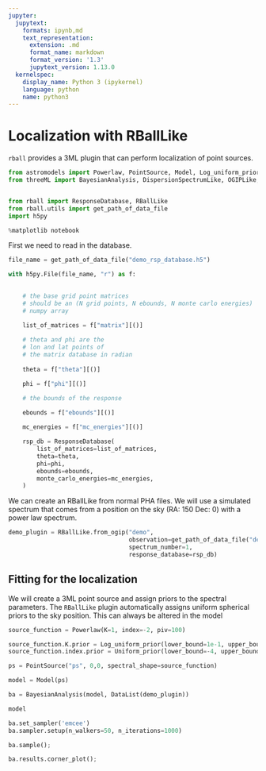 ```yaml
---
jupyter:
  jupytext:
    formats: ipynb,md
    text_representation:
      extension: .md
      format_name: markdown
      format_version: '1.3'
      jupytext_version: 1.13.0
  kernelspec:
    display_name: Python 3 (ipykernel)
    language: python
    name: python3
---
```


# Localization with RBallLike

```rball``` provides a 3ML plugin that can perform localization of point sources.

```python
from astromodels import Powerlaw, PointSource, Model, Log_uniform_prior, Uniform_prior
from threeML import BayesianAnalysis, DispersionSpectrumLike, OGIPLike, DataList


from rball import ResponseDatabase, RBallLike
from rball.utils import get_path_of_data_file
import h5py

%matplotlib notebook
```

First we need to read in the database.

```python
file_name = get_path_of_data_file("demo_rsp_database.h5")

with h5py.File(file_name, "r") as f:

    
    # the base grid point matrices
    # should be an (N grid points, N ebounds, N monte carlo energies)
    # numpy array

    list_of_matrices = f["matrix"][()]
    
    # theta and phi are the 
    # lon and lat points of 
    # the matrix database in radian
    
    theta = f["theta"][()]

    phi = f["phi"][()]

    # the bounds of the response
    
    ebounds = f["ebounds"][()]

    mc_energies = f["mc_energies"][()]

    rsp_db = ResponseDatabase(
        list_of_matrices=list_of_matrices,
        theta=theta,
        phi=phi,
        ebounds=ebounds,
        monte_carlo_energies=mc_energies,
    )


```

We can create an RBallLike from normal PHA files. We will use a simulated spectrum that comes from a position on the sky (RA: 150 Dec: 0) with a power law spectrum.

```python
demo_plugin = RBallLike.from_ogip("demo", 
                                  observation=get_path_of_data_file("demo.pha"),
                                  spectrum_number=1,
                                  response_database=rsp_db)
```

## Fitting for the localization

We will create a 3ML point source and assign priors to the spectral parameters. The ```RBallLike``` plugin automatically assigns uniform spherical priors to the sky position. This can always be altered in the model



```python
source_function = Powerlaw(K=1, index=-2, piv=100)

source_function.K.prior = Log_uniform_prior(lower_bound=1e-1, upper_bound=1e1)
source_function.index.prior = Uniform_prior(lower_bound=-4, upper_bound=0)

ps = PointSource("ps", 0,0, spectral_shape=source_function)

model = Model(ps)
```

```python
ba = BayesianAnalysis(model, DataList(demo_plugin))
```

```python
model
```

```python
ba.set_sampler('emcee')
ba.sampler.setup(n_walkers=50, n_iterations=1000)
```

```python
ba.sample();
```

```python
ba.results.corner_plot();
```
